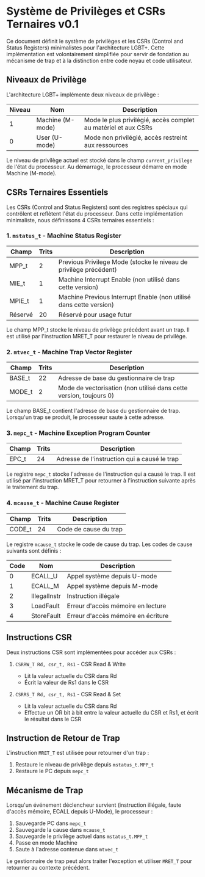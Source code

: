 # Système de Privilèges et CSRs Ternaires v0.1

Ce document définit le système de privilèges et les CSRs (Control and Status Registers) minimalistes pour l'architecture LGBT+. Cette implémentation est volontairement simplifiée pour servir de fondation au mécanisme de trap et à la distinction entre code noyau et code utilisateur.

## Niveaux de Privilège

L'architecture LGBT+ implémente deux niveaux de privilège :

| Niveau | Nom | Description |
|--------|-----|-------------|
| 1 | Machine (M-mode) | Mode le plus privilégié, accès complet au matériel et aux CSRs |
| 0 | User (U-mode) | Mode non privilégié, accès restreint aux ressources |

Le niveau de privilège actuel est stocké dans le champ `current_privilege` de l'état du processeur. Au démarrage, le processeur démarre en mode Machine (M-mode).

## CSRs Ternaires Essentiels

Les CSRs (Control and Status Registers) sont des registres spéciaux qui contrôlent et reflètent l'état du processeur. Dans cette implémentation minimaliste, nous définissons 4 CSRs ternaires essentiels :

### 1. `mstatus_t` - Machine Status Register

| Champ | Trits | Description |
|-------|-------|-------------|
| MPP_t | 2 | Previous Privilege Mode (stocke le niveau de privilège précédent) |
| MIE_t | 1 | Machine Interrupt Enable (non utilisé dans cette version) |
| MPIE_t | 1 | Machine Previous Interrupt Enable (non utilisé dans cette version) |
| Réservé | 20 | Réservé pour usage futur |

Le champ MPP_t stocke le niveau de privilège précédent avant un trap. Il est utilisé par l'instruction MRET_T pour restaurer le niveau de privilège.

### 2. `mtvec_t` - Machine Trap Vector Register

| Champ | Trits | Description |
|-------|-------|-------------|
| BASE_t | 22 | Adresse de base du gestionnaire de trap |
| MODE_t | 2 | Mode de vectorisation (non utilisé dans cette version, toujours 0) |

Le champ BASE_t contient l'adresse de base du gestionnaire de trap. Lorsqu'un trap se produit, le processeur saute à cette adresse.

### 3. `mepc_t` - Machine Exception Program Counter

| Champ | Trits | Description |
|-------|-------|-------------|
| EPC_t | 24 | Adresse de l'instruction qui a causé le trap |

Le registre `mepc_t` stocke l'adresse de l'instruction qui a causé le trap. Il est utilisé par l'instruction MRET_T pour retourner à l'instruction suivante après le traitement du trap.

### 4. `mcause_t` - Machine Cause Register

| Champ | Trits | Description |
|-------|-------|-------------|
| CODE_t | 24 | Code de cause du trap |

Le registre `mcause_t` stocke le code de cause du trap. Les codes de cause suivants sont définis :

| Code | Nom | Description |
|------|-----|-------------|
| 0 | ECALL_U | Appel système depuis U-mode |
| 1 | ECALL_M | Appel système depuis M-mode |
| 2 | IllegalInstr | Instruction illégale |
| 3 | LoadFault | Erreur d'accès mémoire en lecture |
| 4 | StoreFault | Erreur d'accès mémoire en écriture |

## Instructions CSR

Deux instructions CSR sont implémentées pour accéder aux CSRs :

1. `CSRRW_T Rd, csr_t, Rs1` - CSR Read & Write
   - Lit la valeur actuelle du CSR dans Rd
   - Écrit la valeur de Rs1 dans le CSR

2. `CSRRS_T Rd, csr_t, Rs1` - CSR Read & Set
   - Lit la valeur actuelle du CSR dans Rd
   - Effectue un OR bit à bit entre la valeur actuelle du CSR et Rs1, et écrit le résultat dans le CSR

## Instruction de Retour de Trap

L'instruction `MRET_T` est utilisée pour retourner d'un trap :

1. Restaure le niveau de privilège depuis `mstatus_t.MPP_t`
2. Restaure le PC depuis `mepc_t`

## Mécanisme de Trap

Lorsqu'un événement déclencheur survient (instruction illégale, faute d'accès mémoire, ECALL depuis U-Mode), le processeur :

1. Sauvegarde PC dans `mepc_t`
2. Sauvegarde la cause dans `mcause_t`
3. Sauvegarde le privilège actuel dans `mstatus_t.MPP_t`
4. Passe en mode Machine
5. Saute à l'adresse contenue dans `mtvec_t`

Le gestionnaire de trap peut alors traiter l'exception et utiliser `MRET_T` pour retourner au contexte précédent.